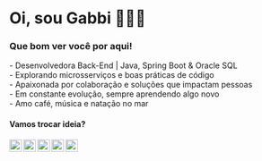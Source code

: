 <div>
    <h1>Oi, sou Gabbi 👩🏾‍💻</h1>
    <h3>Que bom ver você por aqui!</h3>
    <p> 
        -  Desenvolvedora Back-End | Java, Spring Boot & Oracle SQL<br>
        -  Explorando microsserviços e boas práticas de código<br>  
        -  Apaixonada por colaboração e soluções que impactam pessoas<br>  
        -  Em constante evolução, sempre aprendendo algo novo<br>  
        -  Amo café, música e natação no mar<br>    
    </p>
</div>

 <h4>Vamos trocar ideia?</h4>

[<img align="left" alt="GabbiLopez__| X" width="22px" src="https://cdn.simpleicons.org/x" />][twitter]
[<img align="left" alt="gabbilopez | LinkedIn" width="22px" src="https://cdn.simpleicons.org/linkedin" />][linkedin]
[<img align="left" alt="gabbi.dev | Instagram" width="22px" src="https://cdn.simpleicons.org/instagram" />][instagram]
[<img align="left" alt="Playlist Trabalho | Spotify" width="22px" src="https://cdn.simpleicons.org/spotify" />][spotify]
[<img align="left" alt="queengabbo | Discord" width="22px" src="https://cdn.simpleicons.org/discord" />][discord]


<br />

[twitter]: https://x.com/GabbiLopez_
[linkedin]: https://www.linkedin.com/in/gabbilopez/
[instagram]: https://www.instagram.com/gabbi.dev/
[spotify]: https://open.spotify.com/playlist/3OsRMLAW3KDMlXO0V1AgqP?si=72bdf49d80924f72
[discord]: http://discordapp.com/users/queengabbo

